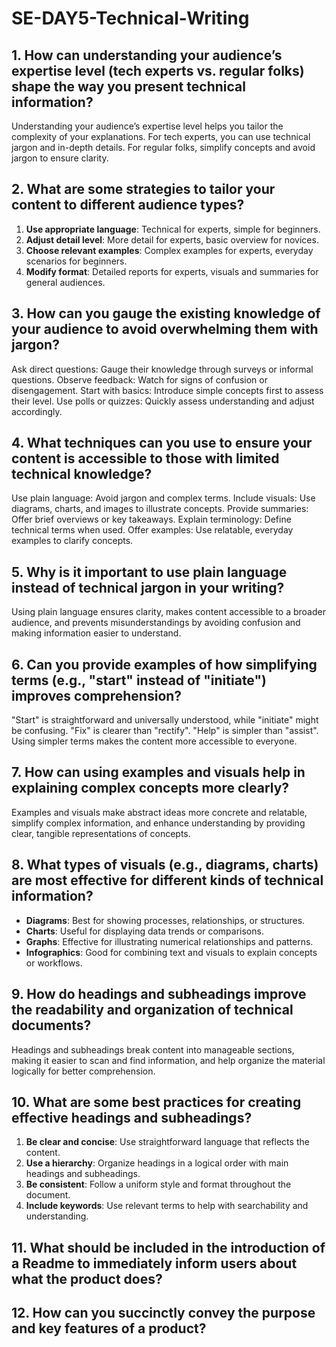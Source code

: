 # SE-DAY5-Technical-Writing
## 1. How can understanding your audience’s expertise level (tech experts vs. regular folks) shape the way you present technical information?
Understanding your audience’s expertise level helps you tailor the complexity of your explanations. For tech experts, you can use technical jargon and in-depth details. For regular folks, simplify concepts and avoid jargon to ensure clarity.
## 2. What are some strategies to tailor your content to different audience types?
1. **Use appropriate language**: Technical for experts, simple for beginners.
2. **Adjust detail level**: More detail for experts, basic overview for novices.
3. **Choose relevant examples**: Complex examples for experts, everyday scenarios for beginners.
4. **Modify format**: Detailed reports for experts, visuals and summaries for general audiences.
## 3. How can you gauge the existing knowledge of your audience to avoid overwhelming them with jargon?
Ask direct questions: Gauge their knowledge through surveys or informal questions.
Observe feedback: Watch for signs of confusion or disengagement.
Start with basics: Introduce simple concepts first to assess their level.
Use polls or quizzes: Quickly assess understanding and adjust accordingly.
## 4. What techniques can you use to ensure your content is accessible to those with limited technical knowledge?
Use plain language: Avoid jargon and complex terms.
Include visuals: Use diagrams, charts, and images to illustrate concepts.
Provide summaries: Offer brief overviews or key takeaways.
Explain terminology: Define technical terms when used.
Offer examples: Use relatable, everyday examples to clarify concepts.
## 5. Why is it important to use plain language instead of technical jargon in your writing?
Using plain language ensures clarity, makes content accessible to a broader audience, and prevents misunderstandings by avoiding confusion and making information easier to understand.
## 6. Can you provide examples of how simplifying terms (e.g., "start" instead of "initiate") improves comprehension?
"Start" is straightforward and universally understood, while "initiate" might be confusing.
"Fix" is clearer than "rectify".
"Help" is simpler than "assist".
Using simpler terms makes the content more accessible to everyone.
## 7. How can using examples and visuals help in explaining complex concepts more clearly?
Examples and visuals make abstract ideas more concrete and relatable, simplify complex information, and enhance understanding by providing clear, tangible representations of concepts.
## 8. What types of visuals (e.g., diagrams, charts) are most effective for different kinds of technical information?
- **Diagrams**: Best for showing processes, relationships, or structures.
- **Charts**: Useful for displaying data trends or comparisons.
- **Graphs**: Effective for illustrating numerical relationships and patterns.
- **Infographics**: Good for combining text and visuals to explain concepts or workflows.
## 9. How do headings and subheadings improve the readability and organization of technical documents?
Headings and subheadings break content into manageable sections, making it easier to scan and find information, and help organize the material logically for better comprehension.
## 10. What are some best practices for creating effective headings and subheadings?
1. **Be clear and concise**: Use straightforward language that reflects the content.
2. **Use a hierarchy**: Organize headings in a logical order with main headings and subheadings.
3. **Be consistent**: Follow a uniform style and format throughout the document.
4. **Include keywords**: Use relevant terms to help with searchability and understanding.
## 11. What should be included in the introduction of a Readme to immediately inform users about what the product does?
## 12. How can you succinctly convey the purpose and key features of a product?
